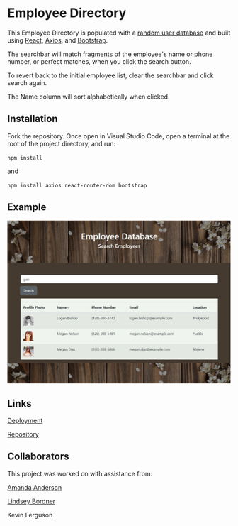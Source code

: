 # Employee Directory
This Employee Directory is populated with a [random user database](https://randomuser.me/api/?results=200&nat=us) and built using [React](https://reactjs.org/docs/getting-started.html), [Axios](https://www.npmjs.com/package/react-axios), and [Bootstrap](https://getbootstrap.com/).

The searchbar will match fragments of the employee's name or phone number, or perfect matches, when you click the search button.

To revert back to the initial employee list, clear the searchbar and click search again.

The Name column will sort alphabetically when clicked.

## Installation 
Fork the repository.
Once open in Visual Studio Code, open a terminal at the root of the project directory, and run:

 `npm install `

and

  `npm install axios react-router-dom bootstrap` 
  

## Example

![Example](Example.JPG)

## Links

[Deployment](https://pure-chamber-35371.herokuapp.com/)

[Repository](https://github.com/B-Audette/react_directory)

## Collaborators
This project was worked on with assistance from:

[Amanda Anderson](https://github.com/aanderson120)

[Lindsey Bordner](//https://github.com/LindseyM20)

Kevin Ferguson


